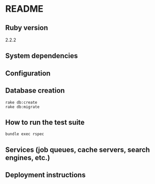 # README

## Ruby version
2.2.2

## System dependencies
## Configuration
## Database creation
```
rake db:create
rake db:migrate
```

## How to run the test suite
```
bundle exec rspec
```

## Services (job queues, cache servers, search engines, etc.)
## Deployment instructions